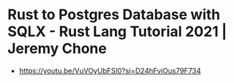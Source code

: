 # Rust to Postgres Database with SQLX - Rust Lang Tutorial 2021 | Jeremy Chone
- https://youtu.be/VuVOyUbFSI0?si=D24hFviOus79F734
